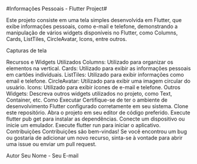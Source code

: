 #Informações Pessoais - Flutter Project#

Este projeto consiste em uma tela simples desenvolvida em Flutter, que exibe informações pessoais, como e-mail e telefone, demonstrando a manipulação de vários widgets disponíveis no Flutter, como Columns, Cards, ListTiles, CircleAvatar, Icons, entre outros.

Capturas de tela




Recursos e Widgets Utilizados
Columns: Utilizado para organizar os elementos na vertical.
Cards: Utilizado para exibir as informações pessoais em cartões individuais.
ListTiles: Utilizado para exibir informações como email e telefone.
CircleAvatar: Utilizado para exibir uma imagem circular do usuário.
Icons: Utilizado para exibir ícones de e-mail e telefone.
Outros Widgets: Descreva outros widgets utilizados no projeto, como Text, Container, etc.
Como Executar
Certifique-se de ter o ambiente de desenvolvimento Flutter configurado corretamente em seu sistema.
Clone este repositório.
Abra o projeto em seu editor de código preferido.
Execute flutter pub get para instalar as dependências.
Conecte um dispositivo ou inicie um emulador.
Execute flutter run para iniciar o aplicativo.
Contribuições
Contribuições são bem-vindas! Se você encontrou um bug ou gostaria de adicionar um novo recurso, sinta-se à vontade para abrir uma issue ou enviar um pull request.

Autor
Seu Nome - Seu E-mail
 
